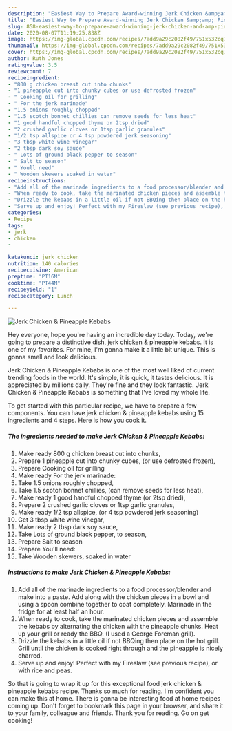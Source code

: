 ```yaml
---
description: "Easiest Way to Prepare Award-winning Jerk Chicken &amp;amp; Pineapple Kebabs"
title: "Easiest Way to Prepare Award-winning Jerk Chicken &amp;amp; Pineapple Kebabs"
slug: 858-easiest-way-to-prepare-award-winning-jerk-chicken-and-amp-pineapple-kebabs
date: 2020-08-07T11:19:25.838Z
image: https://img-global.cpcdn.com/recipes/7add9a29c2082f49/751x532cq70/jerk-chicken-pineapple-kebabs-recipe-main-photo.jpg
thumbnail: https://img-global.cpcdn.com/recipes/7add9a29c2082f49/751x532cq70/jerk-chicken-pineapple-kebabs-recipe-main-photo.jpg
cover: https://img-global.cpcdn.com/recipes/7add9a29c2082f49/751x532cq70/jerk-chicken-pineapple-kebabs-recipe-main-photo.jpg
author: Ruth Jones
ratingvalue: 3.5
reviewcount: 7
recipeingredient:
- "800 g chicken breast cut into chunks"
- "1 pineapple cut into chunky cubes or use defrosted frozen"
- " Cooking oil for grilling"
- " For the jerk marinade"
- "1.5 onions roughly chopped"
- "1.5 scotch bonnet chillies can remove seeds for less heat"
- "1 good handful chopped thyme or 2tsp dried"
- "2 crushed garlic cloves or 1tsp garlic granules"
- "1/2 tsp allspice or 4 tsp powdered jerk seasoning"
- "3 tbsp white wine vinegar"
- "2 tbsp dark soy sauce"
- " Lots of ground black pepper to season"
- " Salt to season"
- " Youll need"
- " Wooden skewers soaked in water"
recipeinstructions:
- "Add all of the marinade ingredients to a food processor/blender and make into a paste. Add along with the chicken pieces in a bowl and using a spoon combine together to coat completely. Marinade in the fridge for at least half an hour."
- "When ready to cook, take the marinated chicken pieces and assemble the kebabs by alternating the chicken with the pineapple chunks. Heat up your grill or ready the BBQ. (I used a George Foreman grill)."
- "Drizzle the kebabs in a little oil if not BBQing then place on the hot grill. Grill until the chicken is cooked right through and the pineapple is nicely charred."
- "Serve up and enjoy! Perfect with my Fireslaw (see previous recipe), or with rice and peas."
categories:
- Recipe
tags:
- jerk
- chicken
- 

katakunci: jerk chicken  
nutrition: 140 calories
recipecuisine: American
preptime: "PT16M"
cooktime: "PT44M"
recipeyield: "1"
recipecategory: Lunch

---
```



![Jerk Chicken &amp; Pineapple Kebabs](https://img-global.cpcdn.com/recipes/7add9a29c2082f49/751x532cq70/jerk-chicken-pineapple-kebabs-recipe-main-photo.jpg)

Hey everyone, hope you're having an incredible day today. Today, we're going to prepare a distinctive dish, jerk chicken &amp; pineapple kebabs. It is one of my favorites. For mine, I'm gonna make it a little bit unique. This is gonna smell and look delicious.

Jerk Chicken &amp; Pineapple Kebabs is one of the most well liked of current trending foods in the world. It's simple, it is quick, it tastes delicious. It is appreciated by millions daily. They're fine and they look fantastic. Jerk Chicken &amp; Pineapple Kebabs is something that I've loved my whole life.




To get started with this particular recipe, we have to prepare a few components. You can have jerk chicken &amp; pineapple kebabs using 15 ingredients and 4 steps. Here is how you cook it.

<!--inarticleads1-->

##### The ingredients needed to make Jerk Chicken &amp; Pineapple Kebabs:

1. Make ready 800 g chicken breast cut into chunks,
1. Prepare 1 pineapple cut into chunky cubes, (or use defrosted frozen),
1. Prepare  Cooking oil for grilling
1. Make ready  For the jerk marinade:
1. Take 1.5 onions roughly chopped,
1. Take 1.5 scotch bonnet chillies, (can remove seeds for less heat),
1. Make ready 1 good handful chopped thyme (or 2tsp dried),
1. Prepare 2 crushed garlic cloves or 1tsp garlic granules,
1. Make ready 1/2 tsp allspice, (or 4 tsp powdered jerk seasoning)
1. Get 3 tbsp white wine vinegar,
1. Make ready 2 tbsp dark soy sauce,
1. Take  Lots of ground black pepper, to season,
1. Prepare  Salt to season
1. Prepare  You&#39;ll need:
1. Take  Wooden skewers, soaked in water




<!--inarticleads2-->

##### Instructions to make Jerk Chicken &amp; Pineapple Kebabs:

1. Add all of the marinade ingredients to a food processor/blender and make into a paste. Add along with the chicken pieces in a bowl and using a spoon combine together to coat completely. Marinade in the fridge for at least half an hour.
1. When ready to cook, take the marinated chicken pieces and assemble the kebabs by alternating the chicken with the pineapple chunks. Heat up your grill or ready the BBQ. (I used a George Foreman grill).
1. Drizzle the kebabs in a little oil if not BBQing then place on the hot grill. Grill until the chicken is cooked right through and the pineapple is nicely charred.
1. Serve up and enjoy! Perfect with my Fireslaw (see previous recipe), or with rice and peas.




So that is going to wrap it up for this exceptional food jerk chicken &amp; pineapple kebabs recipe. Thanks so much for reading. I'm confident you can make this at home. There is gonna be interesting food at home recipes coming up. Don't forget to bookmark this page in your browser, and share it to your family, colleague and friends. Thank you for reading. Go on get cooking!
